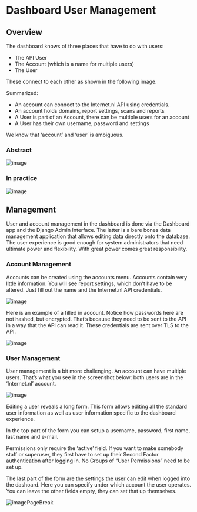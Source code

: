 # Dashboard User Management

## Overview

The dashboard knows of three places that have to do with users:

- The API User
- The Account (which is a name for multiple users)
- The User

These connect to each other as shown in the following image.

Summarized:

- An account can connect to the Internet.nl API using credentials.
- An account holds domains, report settings, scans and reports
- A User is part of an Account, there can be multiple users for an account
- A User has their own username, password and settings

We know that ‘account’ and ‘user’ is ambiguous.

### Abstract

![image](user-management/user_management_abstract.png)

### In practice

![image](user-management/user_management_in_practice.png)

## Management

User and account management in the dashboard is done via the Dashboard app and the Django Admin Interface.
The latter is a bare bones data management application that allows editing data directly onto the database. The user
experience is good enough for system administrators that need ultimate power and flexibility. With great power comes
great responsibility.

### Account Management

Accounts can be created using the accounts menu. Accounts contain very little information. You will see
report settings, which don’t have to be altered. Just fill out the name and the Internet.nl API credentials.

![image](user-management/account_list.png)

Here is an example of a filled in account. Notice how passwords here are not hashed, but encrypted. That’s because
they need to be sent to the API in a way that the API can read it. These credentials are sent over TLS to the API.

![image](user-management/account_edit.png)

### User Management

User management is a bit more challenging. An account can have multiple users. That’s what you see in the screenshot
below: both users are in the ‘Internet.nl’ account.

![image](user-management/user_list.png)

Editing a user reveals a long form. This form allows editing all the standard user information as well as user information
specific to the dashboard experience.

In the top part of the form you can setup a username, password, first name, last name and e-mail.

Permissions only require the ‘active’ field. If you want to make somebody staff or superuser, they first have to set up
their Second Factor authentication after logging in. No Groups of “User Permissions” need to be set up.

The last part of the form are the settings the user can edit when logged into the dashoard. Here you can specify under
which account the user operates. You can leave the other fields empty, they can set that up themselves.

![image](user-management/user_edit.png)PageBreak
